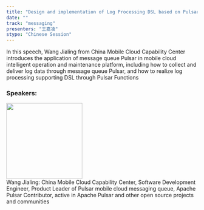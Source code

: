 ```yaml
---
title: "Design and implementation of Log Processing DSL based on Pulsar Functions"
date: "" 
track: "messaging"
presenters: "王嘉凌"
stype: "Chinese Session"
---
```

In this speech, Wang Jialing from China Mobile Cloud Capability Center introduces the application of message queue Pulsar in mobile cloud intelligent operation and maintenance platform, including how to collect and deliver log data through message queue Pulsar, and how to realize log processing supporting DSL through Pulsar Functions
 ### Speakers: 
 <img src="images/speaker/1143.png" width="200" /><br>Wang Jialing: China Mobile Cloud Capability Center, Software Development Engineer, Product Leader of Pulsar mobile cloud messaging queue, Apache Pulsar Contributor, active in Apache Pulsar and other open source projects and communities
 